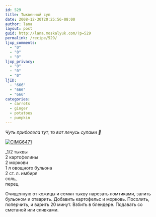 ```yaml
---
id: 529
title: Тыквенный суп
date: 2008-12-30T20:25:56-08:00
author: lana
layout: post
guid: http://lana.moskalyuk.com/?p=529
permalink: /recipe/529/
ljxp_comments:
  - "0"
  - "0"
  - "0"
ljxp_privacy:
  - "0"
  - "0"
  - "0"
ljID:
  - "666"
  - "666"
  - "666"
categories:
  - carrots
  - ginger
  - potatoes
  - pumpkin
---
```

_Чуть приболела тут, то вот лечусь супами 🙂_

<a class="flickr-image" title="CIMG6471" rel="flickr-mgr" href="http://www.flickr.com/photos/67405678@N00/3152662238/"><img class="flickr-large" longdesc="http://farm4.static.flickr.com/3107/3152662238_9330b91080_o.jpg" src="http://farm4.static.flickr.com/3107/3152662238_d107d1163e.jpg" alt="CIMG6471" /></a>

_1/2 тыквы  
2 картофелины  
2 моркови  
1 л овощного бульона  
2 ст. л. имбиря  
соль,  
перец</p> 

Очищенную от кожицы и семян тыкву нарезать ломтиками, залить бульоном и отварить. Добавить картофельс и морковь. Посолить, поперчить, и варить 20 минут. Взбить в блендере. Подавать со сметаной или сливками.  
</em>